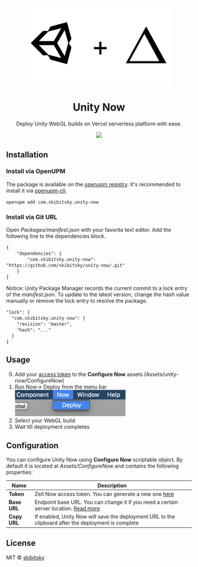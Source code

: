 <div align="center">
<img src=".github/logo.png" width="394" align="center"></br>
<h1 align="center">Unity Now</h1>
<p align="center">
Deploy Unity WebGL builds on Vercel serverless platform with ease.
</p>
<a href="https://openupm.com/packages/com.skibitsky.UnityNow/"><img src="https://img.shields.io/npm/v/com.skibitsky.UnityNow?label=openupm&amp;registry_uri=https://package.openupm.com" /></a>
</div>

## Installation

### Install via OpenUPM

The package is available on the [openupm registry](https://openupm.com). It's recommended to install it via [openupm-cli](https://github.com/openupm/openupm-cli).

```
openupm add com.skibitsky.unity-now
```

### Install via Git URL

Open *Packages/manifest.json* with your favorite text editor. Add the following line to the dependencies block.

    {
        "dependencies": {
            "com.skibitsky.unity-now": "https://github.com/skibitsky/unity-now/.git"
        }
    }

Notice: Unity Package Manager records the current commit to a lock entry of the *manifest.json*. To update to the latest version, change the hash value manually or remove the lock entry to resolve the package.

    "lock": {
      "com.skibitsky.unity-now": {
        "revision": "master",
        "hash": "..."
      }
    }


## Usage
0. Add your [access token](https://zeit.co/account/tokens) to the **Configure Now** assets (Assets/unity-now/ConfigureNow)
1. Run Now→ Deploy from the menu bar
	<br><img src=".github/screenshot1.png" width="300">
2. Select your WebGL build
3. Wait till deployment completes

## Configuration
You can configure Unity Now using **Configure Now** scriptable object. By default it is located at *Assets/ConfigureNow* and contains the following properties:

| Name | Description |
| --- | --- |
| **Token** | Zeit Now access token. You can generate a new one [here](https://zeit.co/account/tokens) |
| **Base URL** | Endpoint base URL. You can change it if you need a certain server location. [Read more](https://zeit.co/docs/api/#api-basics/server-specs/origins) |
| **Copy URL** | If enabled, Unity Now will save the deployment URL to the clipboard after the deployment is complete |

## License
MIT © [skibitsky](http://skibitsky.com)
